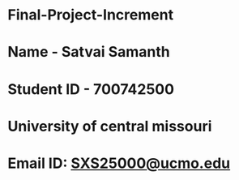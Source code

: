 # Final-Project-Increment
# Name - Satvai Samanth
# Student ID - 700742500
# University of central missouri
# Email ID: SXS25000@ucmo.edu
